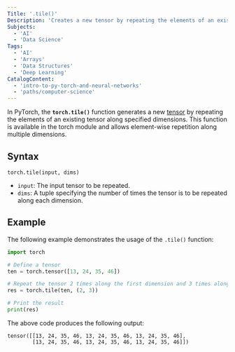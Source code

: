 ```yaml
---
Title: '.tile()'
Description: 'Creates a new tensor by repeating the elements of an existing tensor along specified dimensions.'
Subjects:
  - 'AI'
  - 'Data Science'
Tags:
  - 'AI'
  - 'Arrays'
  - 'Data Structures'
  - 'Deep Learning'
CatalogContent:
  - 'intro-to-py-torch-and-neural-networks'
  - 'paths/computer-science'
---
```


In PyTorch, the **`torch.tile()`** function generates a new [tensor](https://www.codecademy.com/resources/docs/pytorch/tensors) by repeating the elements of an existing tensor along specified dimensions. This function is available in the torch module and allows element-wise repetition along multiple dimensions.

## Syntax

```pseudo
torch.tile(input, dims)
```

- `input`: The input tensor to be repeated.
- `dims`: A tuple specifying the number of times the tensor is to be repeated along each dimension.

## Example

The following example demonstrates the usage of the `.tile()` function:

```py
import torch

# Define a tensor
ten = torch.tensor([13, 24, 35, 46])

# Repeat the tensor 2 times along the first dimension and 3 times along the second dimension
res = torch.tile(ten, (2, 3))

# Print the result
print(res)
```

The above code produces the following output:

```shell
tensor([[13, 24, 35, 46, 13, 24, 35, 46, 13, 24, 35, 46],
        [13, 24, 35, 46, 13, 24, 35, 46, 13, 24, 35, 46]])
```
